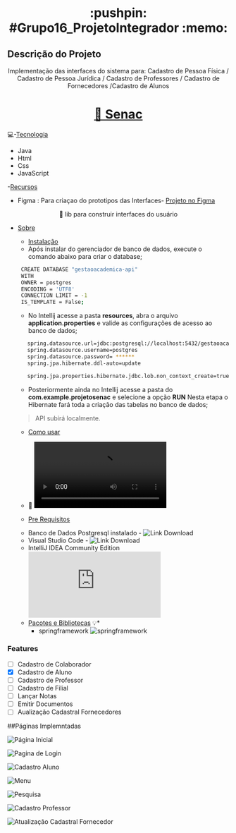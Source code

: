 <h1 align="center">:pushpin: #Grupo16_ProjetoIntegrador :memo: </h1> 

 ## Descrição do Projeto
<p align="center">Implementação das interfaces do sistema para: 
Cadastro de Pessoa Física ​/ Cadastro de Pessoa Jurídica ​/ Cadastro de Professores ​/ Cadastro de Fornecedores ​/Cadastro de Alunos</p>
<h1 align="center">
    <a href="[https://pt-br.reactjs.org/](https://www.sp.senac.br/graduacao/tecnologia-em-analise-e-desenvolvimento-de-sistemas)">🔗 Senac</a>
</h1>

:computer:-[Tecnologia](#tecnologia)

 - Java
 - Html
 - Css
 - JavaScript
 
-[Recursos](#recursos)

- Figma : Para criaçao do prototipos das Interfaces- <a href="https://www.figma.com/file/EhMbLV4CByms0ZpSe4zpAO/Projeto---Senac?type=design&node-id=0%3A1&mode=design&t=VPjN8xtn9xy28rfG-1">Projeto no Figma</a>
<p align="center">🚀 lib para construir interfaces do usuário </p>

* [Sobre](#Sobre)
   
   * [Instalação](#instalacao)
   - Após instalar do gerenciador de banco de dados, execute o comando abaixo para criar o database;
   ```bash
    CREATE DATABASE "gestaoacademica-api"
    WITH
    OWNER = postgres
    ENCODING = 'UTF8'
    CONNECTION LIMIT = -1
    IS_TEMPLATE = False;
   ```
   
   - No Intellij acesse a pasta **resources**, abra o arquivo **application.properties** e valide as configurações de acesso ao banco de dados;
   
  ```bash
     spring.datasource.url=jdbc:postgresql://localhost:5432/gestaoacademica-api
     spring.datasource.username=postgres
     spring.datasource.password= ******
     spring.jpa.hibernate.ddl-auto=update

     spring.jpa.properties.hibernate.jdbc.lob.non_context_create=true
   ```

  - Posteriormente ainda no Intellij acesse a pasta do **com.example.projetosenac** e selecione a opção **RUN**
    Nesta etapa o Hibernate fará toda a criação das tabelas no banco de dados;

   > API subirá localmente.
     
   * [Como usar](#como-usar)
   * :triangular_flag_on_post:
   ![Vídeo de demonstração](https://github.com/monica88lima/ProjetoIntegradorIII_Senac_Grupo16/blob/monica/pagina_login/PaginasDesenvolvidas_IMG/testeFuncional.mp4)

     
   * [Pre Requisitos](#pre-requisitos)
    - Banco de Dados Postgresql instalado - ![Link Download](https://www.postgresql.org/download/)
    - Visual Studio Code - ![Link Download](https://code.visualstudio.com/download)
    - IntelliJ IDEA Community Edition ![Link Download](https://www.jetbrains.com/edu-products/download/other-IIE.html)
     
  * [Pacotes e Bibliotecas](#Pacotes-e-Bibliotecas)
      :bulb:* 
    - springframework
    ![springframework](https://github.com/monica88lima/ProjetoIntegradorIII_Senac_Grupo16/blob/monica/pagina_login/PaginasDesenvolvidas_IMG/springboot.png)

### Features

- [ ] Cadastro de Colaborador
- [x] Cadastro de Aluno
- [ ] Cadastro de Professor
- [ ] Cadastro de Filial
- [ ] Lançar Notas
- [ ] Emitir Documentos
- [ ] Aualização Cadastral Fornecedores

##Páginas Implemntadas

![Página Inicial](https://github.com/monica88lima/ProjetoIntegradorIII_Senac_Grupo16/blob/monica/pagina_login/PaginasDesenvolvidas_IMG/Home.JPG)

![Pagina de Login](https://github.com/monica88lima/ProjetoIntegradorIII_Senac_Grupo16/blob/monica/pagina_login/PaginasDesenvolvidas_IMG/Login.JPG)

![Cadastro Aluno](https://github.com/monica88lima/ProjetoIntegradorIII_Senac_Grupo16/blob/monica/pagina_login/PaginasDesenvolvidas_IMG/CadastroAluno.JPG)

![Menu](https://github.com/monica88lima/ProjetoIntegradorIII_Senac_Grupo16/blob/monica/pagina_login/PaginasDesenvolvidas_IMG/Menu.png)

![Pesquisa](https://github.com/monica88lima/ProjetoIntegradorIII_Senac_Grupo16/blob/monica/pagina_login/PaginasDesenvolvidas_IMG/Pesquisa.png)

![Cadastro Professor](https://github.com/monica88lima/ProjetoIntegradorIII_Senac_Grupo16/blob/monica/pagina_login/PaginasDesenvolvidas_IMG/CadastroProfessor.JPG)

![Atualização Cadastral Fornecedor](https://github.com/monica88lima/ProjetoIntegradorIII_Senac_Grupo16/blob/monica/pagina_login/PaginasDesenvolvidas_IMG/Atualiza%C3%A7%C3%A3oCadastralFornecedor.JPG)













